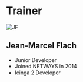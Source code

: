 <!SLIDE noprint smbullets>

# Trainer
<img id="staff" src="/image/global/_images/netways/staff/JF.jpg" alt="JF">

## Jean-Marcel Flach

* Junior Developer
* Joined NETWAYS in 2014
* Icinga 2 Developer

